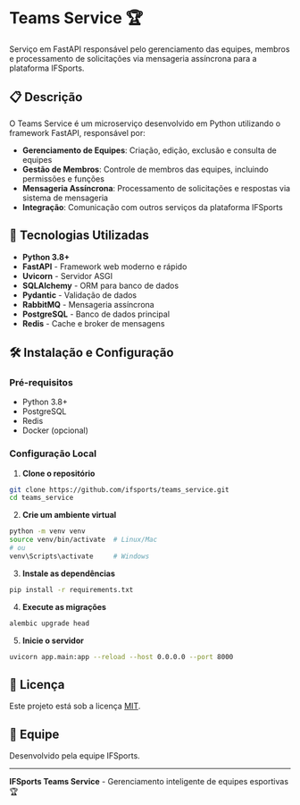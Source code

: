 # Teams Service 🏆

Serviço em FastAPI responsável pelo gerenciamento das equipes, membros e processamento de solicitações via mensageria assíncrona para a plataforma IFSports.

## 📋 Descrição

O Teams Service é um microserviço desenvolvido em Python utilizando o framework FastAPI, responsável por:

- **Gerenciamento de Equipes**: Criação, edição, exclusão e consulta de equipes
- **Gestão de Membros**: Controle de membros das equipes, incluindo permissões e funções
- **Mensageria Assíncrona**: Processamento de solicitações e respostas via sistema de mensageria
- **Integração**: Comunicação com outros serviços da plataforma IFSports

## 🚀 Tecnologias Utilizadas

- **Python 3.8+**
- **FastAPI** - Framework web moderno e rápido
- **Uvicorn** - Servidor ASGI
- **SQLAlchemy** - ORM para banco de dados
- **Pydantic** - Validação de dados
- **RabbitMQ** - Mensageria assíncrona
- **PostgreSQL** - Banco de dados principal
- **Redis** - Cache e broker de mensagens

## 🛠️ Instalação e Configuração

### Pré-requisitos

- Python 3.8+
- PostgreSQL
- Redis
- Docker (opcional)

### Configuração Local

1. **Clone o repositório**
```bash
git clone https://github.com/ifsports/teams_service.git
cd teams_service
```

2. **Crie um ambiente virtual**
```bash
python -m venv venv
source venv/bin/activate  # Linux/Mac
# ou
venv\Scripts\activate     # Windows
```

3. **Instale as dependências**
```bash
pip install -r requirements.txt
```

4. **Execute as migrações**
```bash
alembic upgrade head
```

5. **Inicie o servidor**
```bash
uvicorn app.main:app --reload --host 0.0.0.0 --port 8000
```

## 📄 Licença

Este projeto está sob a licença [MIT](LICENSE).

## 👥 Equipe

Desenvolvido pela equipe IFSports.

---

**IFSports Teams Service** - Gerenciamento inteligente de equipes esportivas 🏆
